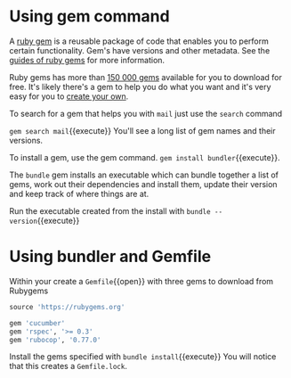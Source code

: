 # Using gem command

A [ruby gem](https://rubygems.org/) is a reusable package of code that enables you to perform certain functionality.
Gem's have versions and other metadata. See the [guides of ruby gems](https://guides.rubygems.org/) for more information.  

Ruby gems has more than [150 000 gems](https://rubygems.org/stats) available for you to download for free. It's likely there's a gem to help you do
what you want and it's very easy for you to [create your own](https://guides.rubygems.org/make-your-own-gem/).

To search for a gem that helps you with `mail` just use the `search` command

`gem search mail`{{execute}}
You'll see a long list of gem names and their versions.

To install a gem, use the gem command. `gem install bundler`{{execute}}.

The `bundle` gem installs an executable which can bundle together a list of gems, work out their dependencies and
install them, update their version and keep track of where things are at.
  
Run the executable created from the install with `bundle --version`{{execute}}

# Using bundler and Gemfile
Within your create a `Gemfile`{{open}} with three gems to download from Rubygems

```ruby
source 'https://rubygems.org'

gem 'cucumber'
gem 'rspec', '>= 0.3'
gem 'rubocop', '0.77.0'
```

Install the gems specified with `bundle install`{{execute}}
You will notice that this creates a `Gemfile.lock`.
